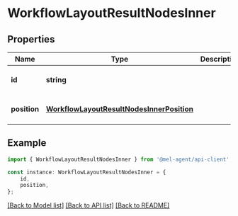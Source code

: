 # WorkflowLayoutResultNodesInner


## Properties

Name | Type | Description | Notes
------------ | ------------- | ------------- | -------------
**id** | **string** |  | [optional] [default to undefined]
**position** | [**WorkflowLayoutResultNodesInnerPosition**](WorkflowLayoutResultNodesInnerPosition.md) |  | [optional] [default to undefined]

## Example

```typescript
import { WorkflowLayoutResultNodesInner } from '@mel-agent/api-client';

const instance: WorkflowLayoutResultNodesInner = {
    id,
    position,
};
```

[[Back to Model list]](../README.md#documentation-for-models) [[Back to API list]](../README.md#documentation-for-api-endpoints) [[Back to README]](../README.md)
